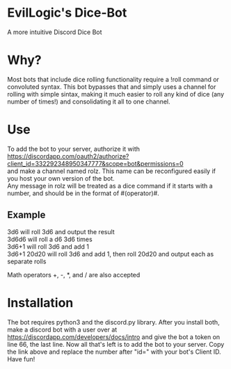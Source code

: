 # EvilLogic's Dice-Bot
A more intuitive Discord Dice Bot

# Why?
Most bots that include dice rolling functionality require a !roll command or convoluted syntax. This bot bypasses that and simply uses a channel for rolling with simple sintax, making it much easier to roll any kind of dice (any number of times!) and consolidating it all to one channel.

# Use
To add the bot to your server, authorize it with <br />
https://discordapp.com/oauth2/authorize?client_id=332292348950347777&scope=bot&permissions=0 <br />
and make a channel named rolz. This name can be reconfigured easily if you host your own version of the bot.<br />
Any message in rolz will be treated as a dice command if it starts with a number, and should be in the format of #(operator)#.<br />

## Example<br />
3d6 will roll 3d6 and output the result<br />
3d6d6 will roll a d6 3d6 times<br />
3d6+1 will roll 3d6 and add 1<br />
3d6+1 20d20 will roll 3d6 and add 1, then roll 20d20 and output each as separate rolls<br />

Math operators +, -, *, and / are also accepted

# Installation
The bot requires python3 and the discord.py library.
After you install both, make a discord bot with a user over at
https://discordapp.com/developers/docs/intro
and give the bot a token on line 66, the last line.
Now all that's left is to add the bot to your server. Copy the link above and replace the number after "id=" with your bot's Client ID.
Have fun!
